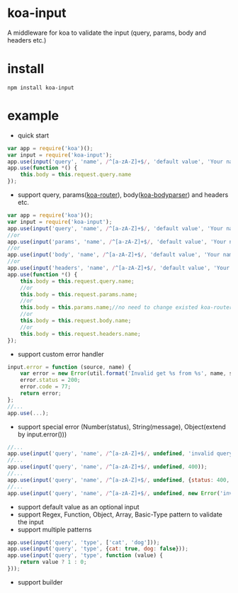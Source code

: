 # koa-input
A middleware for koa to validate the input (query, params, body and headers etc.)

# install
```shell
npm install koa-input
```

# example
* quick start
```js
var app = require('koa')();
var input = require('koa-input');
app.use(input('query', 'name', /^[a-zA-Z]+$/, 'default value', 'Your name is invalid'));
app.use(function *() {
    this.body = this.request.query.name
});
```

* support query, params([koa-router](https://github.com/alexmingoia/koa-router)), body([koa-bodyparser](https://github.com/koajs/bodyparser)) and headers etc.
```js
var app = require('koa')();
var input = require('koa-input');
app.use(input('query', 'name', /^[a-zA-Z]+$/, 'default value', 'Your name is invalid'));
//or
app.use(input('params', 'name', /^[a-zA-Z]+$/, 'default value', 'Your name is invalid'));
//or
app.use(input('body', 'name', /^[a-zA-Z]+$/, 'default value', 'Your name is invalid'));
//or
app.use(input('headers', 'name', /^[a-zA-Z]+$/, 'default value', 'Your name is invalid'));
app.use(function *() {
    this.body = this.request.query.name;
    //or
    this.body = this.request.params.name;
    //or 
    this.body = this.params.name;//no need to change existed koa-router code
    //or
    this.body = this.request.body.name;
    //or
    this.body = this.request.headers.name;
});
```

* support custom error handler
```js
input.error = function (source, name) {
    var error = new Error(util.format('Invalid get %s from %s', name, source));
    error.status = 200;
    error.code = 77;
    return error;
};
//...
app.use(...);
```

* support special error (Number(status), String(message), Object(extend by input.error()))
```js
//...
app.use(input('query', 'name', /^[a-zA-Z]+$/, undefined, 'invalid query name'));
//...
app.use(input('query', 'name', /^[a-zA-Z]+$/, undefined, 400));
//...
app.use(input('query', 'name', /^[a-zA-Z]+$/, undefined, {status: 400, message: 'invalid query name'}));
//...
app.use(input('query', 'name', /^[a-zA-Z]+$/, undefined, new Error('invalid query name')));
```

* support default value as an optional input
* support Regex, Function, Object, Array, Basic-Type pattern to validate the input
* support multiple patterns
```js
app.use(input('query', 'type', ['cat', 'dog']));
app.use(input('query', 'type', {cat: true, dog: false}));
app.use(input('query', 'type', function (value) {
    return value ? 1 : 0;
}));
```
* support builder

